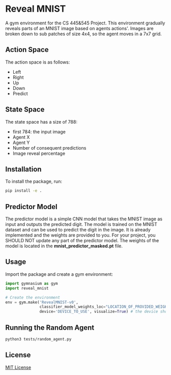 # Reveal MNIST

A gym environment for the CS 445&545 Project. This environment gradually reveals parts of an MNIST image based on agents actions'. Images are broken down to sub patches of size 4x4, so the agent moves in a 7x7 grid.

## Action Space
The action space is as follows:
- Left
- Right
- Up
- Down
- Predict 

## State Space
The state space has a size of 788:
- first 784: the input image
- Agent X
- Agent Y
- Number of consequent predictions
- Image reveal percentage 

## Installation

To install the package, run:

```bash
pip install -e .
```

## Predictor Model
The predictor model is a simple CNN model that takes the MNIST image as input and outputs the predicted digit. The model is trained on the MNIST dataset and can be used to predict the digit in the image.
It is already implemented and the weights are provided to you. For your project, you SHOULD NOT update any part of the predictor model.
The weights of the model is located in the **mnist_predictor_masked.pt** file.

## Usage

Import the package and create a gym environment:

```python
import gymnasium as gym
import reveal_mnist

# Create the environment
env = gym.make('RevealMNIST-v0', 
               classifier_model_weights_loc="LOCATION_OF_PROVIDED_WEIGHTS",
               device='DEVICE_TO_USE', visualize=True) # the device should be "cpu", "gpu" or "mps" based on your config
```

## Running the Random Agent
```bash
python3 tests/random_agent.py
```

## License

[MIT License](LICENSE)